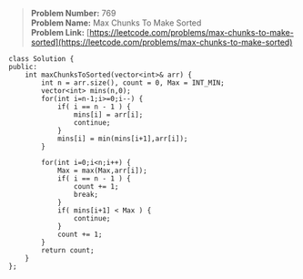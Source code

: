 > **Problem Number:** 769 <br>
> **Problem Name:** Max Chunks To Make Sorted <br>
> **Problem Link:** [https://leetcode.com/problems/max-chunks-to-make-sorted](https://leetcode.com/problems/max-chunks-to-make-sorted) <br>

    class Solution {
    public:
        int maxChunksToSorted(vector<int>& arr) {
            int n = arr.size(), count = 0, Max = INT_MIN;
            vector<int> mins(n,0);
            for(int i=n-1;i>=0;i--) {
                if( i == n - 1 ) {
                    mins[i] = arr[i];
                    continue;
                }
                mins[i] = min(mins[i+1],arr[i]);
            }
        
            for(int i=0;i<n;i++) {
                Max = max(Max,arr[i]);
                if( i == n - 1 ) {
                    count += 1;
                    break;
                }
                if( mins[i+1] < Max ) {
                    continue;
                }
                count += 1;
            }
            return count;
        }
    };